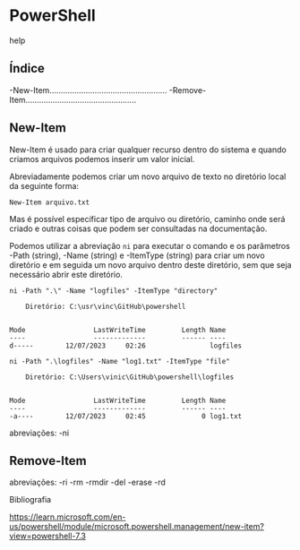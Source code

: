 # PowerShell

help <command>


## Índice


-New-Item....................................................
-Remove-Item.................................................





## New-Item

New-Item é usado para criar qualquer recurso dentro do sistema e quando criamos arquivos podemos inserir um valor inicial.

Abreviadamente podemos criar um novo arquivo de texto no diretório local da seguinte forma:

`New-Item arquivo.txt`

Mas é possível especificar tipo de arquivo ou diretório, caminho onde será criado e outras coisas que podem ser consultadas na documentação.

Podemos utilizar a abreviação `ni` para executar o comando e os parâmetros -Path (string), -Name (string) e -ItemType (string) para criar um novo diretório e em seguida um novo arquivo dentro deste diretório, sem que seja necessário abrir este diretório.

`ni -Path ".\" -Name "logfiles" -ItemType "directory"`

```
    Diretório: C:\usr\vinc\GitHub\powershell


Mode                 LastWriteTime         Length Name
----                 -------------         ------ ----
d-----        12/07/2023     02:26                logfiles
```

`ni -Path ".\logfiles" -Name "log1.txt" -ItemType "file"`

```
    Diretório: C:\Users\vinic\GitHub\powershell\logfiles


Mode                 LastWriteTime         Length Name
----                 -------------         ------ ----
-a----        12/07/2023     02:45              0 log1.txt
```

abreviações: 
-ni



## Remove-Item

abreviações: 
-ri
-rm
-rmdir
-del
-erase
-rd


Bibliografia

https://learn.microsoft.com/en-us/powershell/module/microsoft.powershell.management/new-item?view=powershell-7.3

